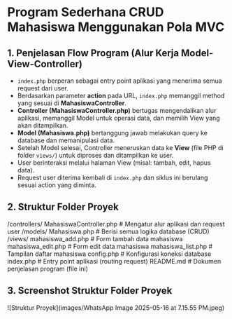 
# Program Sederhana CRUD Mahasiswa Menggunakan Pola MVC

## 1. Penjelasan Flow Program (Alur Kerja Model-View-Controller)

- `index.php` berperan sebagai entry point aplikasi yang menerima semua request dari user.
- Berdasarkan parameter **action** pada URL, `index.php` memanggil method yang sesuai di **MahasiswaController**.
- **Controller (MahasiswaController.php)** bertugas mengendalikan alur aplikasi, memanggil Model untuk operasi data, dan memilih View yang akan ditampilkan.
- **Model (Mahasiswa.php)** bertanggung jawab melakukan query ke database dan memanipulasi data.
- Setelah Model selesai, Controller meneruskan data ke **View** (file PHP di folder `views/`) untuk diproses dan ditampilkan ke user.
- User berinteraksi melalui halaman View (misal: tambah, edit, hapus data).
- Request user diterima kembali di `index.php` dan siklus ini berulang sesuai action yang diminta.

## 2. Struktur Folder Proyek
/controllers/ MahasiswaController.php # Mengatur alur aplikasi dan request user /models/ Mahasiswa.php # Berisi semua logika database (CRUD) /views/ mahasiswa_add.php # Form tambah data mahasiswa mahasiswa_edit.php # Form edit data mahasiswa mahasiswa_list.php # Tampilan daftar mahasiswa config.php # Konfigurasi koneksi database index.php # Entry point aplikasi (routing request) README.md # Dokumen penjelasan program (file ini)

## 3. Screenshot Struktur Folder Proyek

![Struktur Proyek](images/WhatsApp Image 2025-05-16 at 7.15.55 PM.jpeg)
